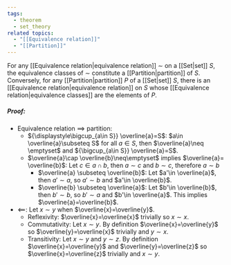 ```yaml
---
tags:
  - theorem
  - set_theory
related topics:
  - "[[Equivalence relation]]"
  - "[[Partition]]"
---
```

For any [[Equivalence relation|equivalence relation]] $\sim$ on a [[Set|set]] $S$, the equivalence classes of $\sim$ constitute a [[Partition|partition]] of $S$. Conversely, for any [[Partition|partition]] $P$ of a [[Set|set]] $S$, there is an [[Equivalence relation|equivalence relation]] on $S$ whose [[Equivalence relation|equivalence classes]] are the elements of $P$.
##### Proof:
- Equivalence relation $\implies$ partition:
	- ${\displaystyle\bigcup_{a\in S}} \overline{a}=S$:
		$a\in \overline{a}\subseteq S$ for all $a\in S$, then $\overline{a}\neq \emptyset$ and ${\bigcup_{a\in S}} \overline{a}=S$.
	- $\overline{a}\cap \overline{b}\neq\emptyset$ implies $\overline{a}= \overline{b}$:
		Let $c\in a\cap b$, then $a\sim c$ and $b\sim c$, therefore $a\sim b$
		- $\overline{a} \subseteq \overline{b}$:
			Let $a'\in \overline{a}$, then $a'\sim a$, so $a'\sim b$ and $a'\in \overline{b}$.
		- $\overline{b} \subseteq \overline{a}$:
			Let $b'\in \overline{b}$, then $b'\sim b$, so $b'\sim a$ and $b'\in \overline{a}$.
		This implies $\overline{a}=\overline{b}$.
- $\impliedby$:
	Let $x\sim y$ when $\overline{x}=\overline{y}$.
	- Reflexivity:
		$\overline{x}=\overline{x}$ trivially so $x\sim x$.
	- Commutativity:
		Let $x\sim y$. By definition $\overline{x}=\overline{y}$ so $\overline{y}=\overline{x}$ trivially and $y\sim x$.
	- Transitivity:
		Let $x\sim y$ and $y\sim z$. By definition $\overline{x}=\overline{y}$ and $\overline{y}=\overline{z}$ so $\overline{x}=\overline{z}$ trivially and $x\sim y$.
